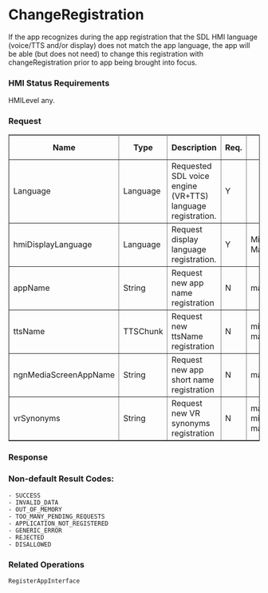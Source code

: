 # ChangeRegistration

If the app recognizes during the app registration that the SDL HMI language (voice/TTS and/or display) does not match the app language, the app will be able (but does not need) to change this registration with changeRegistration prior to app being brought into focus.

### HMI Status Requirements ###

HMILevel any.

### Request ###

<table border="1" rules="all">
  		<tr>
  			<th>Name</th>
  			<th>Type</th>
  			<th>Description</th>
        <th> Req.</th>
  			<th>Notes</th>
  			<th>Version Available</th>
  		</tr>
  		<tr>
  			<td>Language</td>
  			<td>Language</td>
  			<td>Requested SDL voice engine (VR+TTS) language registration.</td>
        <td>Y</td>
  			<td></td>
  			<td>SmartDeviceLink 2.0</td>
  		</tr>
  		<tr>
  			<td>hmiDisplayLanguage</td>
  			<td>Language</td>
  			<td>Request display language registration.</td>
        <td>Y</td>
  			<td>Minvalue=0 <br>Maxvalue=2000000000</td>
  			<td>SmartDeviceLink 2.0</td>
 		</tr>
     <tr>
  			<td>appName</td>
  			<td>String</td>
  			<td>Request new app name registration</td>
        <td>N</td>
        <td>maxlength:100</td>
  			<td>SmartDeviceLink 2.0</td>
  		</tr>
  		<tr>
  			<td>ttsName</td>
  			<td>TTSChunk</td>
  			<td>Request new ttsName registration</td>
        <td>N</td>
        <td>minsize:1<br> maxsize:100</td>
  			<td>SmartDeviceLink 2.0</td>
 		</tr>
      <tr>
  			<td>ngnMediaScreenAppName</td>
  			<td>String</td>
  			<td>Request new app short name registration</td>
        <td>N</td>
        <td>maxlength: 100</td>
  			<td>SmartDeviceLink 2.0</td>
  		</tr>
  		<tr>
  			<td>vrSynonyms</td>
  			<td>String</td>
  			<td>Request new VR synonyms registration</td>
        <td>N</td>
        <td>maxlength: 40<br>minsize:1<br>maxsize:100</td>
  			<td>SmartDeviceLink 2.0</td>
  		</tr>
   </table>

### Response ###

### Non-default Result Codes: ###
```
- SUCCESS
- INVALID_DATA
- OUT_OF_MEMORY
- TOO_MANY_PENDING_REQUESTS
- APPLICATION_NOT_REGISTERED
- GENERIC_ERROR
- REJECTED  
- DISALLOWED
```
### Related Operations ###
```
RegisterAppInterface
```
